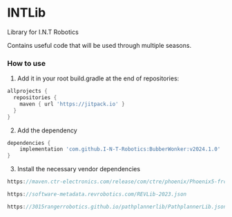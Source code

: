 # INTLib

Library for I.N.T Robotics

Contains useful code that will be used through multiple seasons.

### How to use

1. Add it in your root build.gradle at the end of repositories:

```gradle
allprojects {
  repositories {
    maven { url 'https://jitpack.io' }
  }
}
```

2. Add the dependency

```gradle
dependencies {
	implementation 'com.github.I-N-T-Robotics:BubberWonker:v2024.1.0'
}
```

3. Install the necessary vendor dependencies

```gradle
https://maven.ctr-electronics.com/release/com/ctre/phoenix/Phoenix5-frc2023-latest.json

https://software-metadata.revrobotics.com/REVLib-2023.json

https://3015rangerrobotics.github.io/pathplannerlib/PathplannerLib.json
